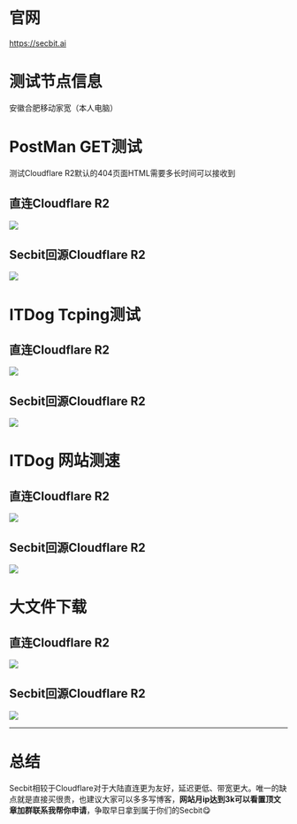 
# 官网

https://secbit.ai

# 测试节点信息

安徽合肥移动家宽（本人电脑）  

# PostMan GET测试

测试Cloudflare R2默认的404页面HTML需要多长时间可以接收到

## 直连Cloudflare R2

![](../assets/images/5eaa947d-9363-4eac-b375-0c3830614571.webp)

## Secbit回源Cloudflare R2

![](../assets/images/e1986e03-7b69-467a-92f0-cea88c118924.webp)

# ITDog Tcping测试

## 直连Cloudflare R2

![](../assets/images/6c8efb56-4fe8-44d5-82e2-45ca063014b1.webp)

## Secbit回源Cloudflare R2

![](../assets/images/a4654458-3b03-4ec3-9cfc-9d94615abaf9.webp)

# ITDog 网站测速

## 直连Cloudflare R2

![](../assets/images/2bb7aee3-9ae7-48e8-bef7-37dbe0c8818c.webp)

## Secbit回源Cloudflare R2

![](../assets/images/1a9a1ce4-720f-48dc-8fb7-8a9822caed68.webp)

# 大文件下载

## 直连Cloudflare R2

![](../assets/images/6887e3eb-59cf-41ce-bda4-31b0ffc87c5a.webp)

## Secbit回源Cloudflare R2

![](../assets/images/3328a47b-417a-4ba0-b3b8-5013c1ef89bf.webp)

---

# 总结

Secbit相较于Cloudflare对于大陆直连更为友好，延迟更低、带宽更大。唯一的缺点就是直接买很贵，也建议大家可以多多写博客，**网站月ip达到3k可以看置顶文章加群联系我帮你申请**，争取早日拿到属于你们的Secbit😋

